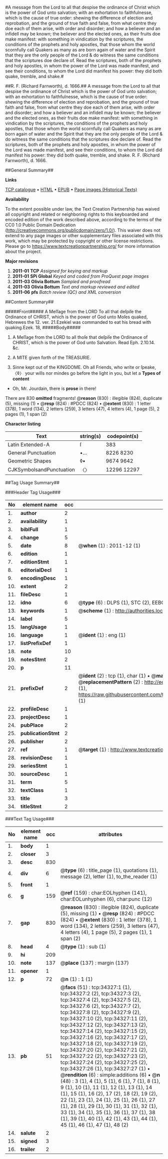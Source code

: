 #A message from the Lord to all that despise the ordinance of Christ which is the power of God unto salvation; with an exhortation to faithfulnesse, which is the cause of true order: shewing the difference of election and reprobation, and the ground of true faith and false, from what centre they doe each of them arise, with order and disorder; and how a believer and an infidell may be known; the believer and the elected ones, as their fruits doe make manifest: with something in vindication by the scriptures, the conditions of the prophets and holy apostles, that those whom the world scornfully call Quakers as many as are born again of water and the Spirit that they are the only people of the Lord & do witness the same conditions that the scriptures doe declare of. Read the scriptures, both of the prophets and holy apostles, in whom the power of the Lord was made manifest, and see their conditions, to whom the Lord did manifest his power: they did both quake, tremble, and shake.#

##R. F. (Richard Farnworth), d. 1666.##
A message from the Lord to all that despise the ordinance of Christ which is the power of God unto salvation; with an exhortation to faithfulnesse, which is the cause of true order: shewing the difference of election and reprobation, and the ground of true faith and false, from what centre they doe each of them arise, with order and disorder; and how a believer and an infidell may be known; the believer and the elected ones, as their fruits doe make manifest: with something in vindication by the scriptures, the conditions of the prophets and holy apostles, that those whom the world scornfully call Quakers as many as are born again of water and the Spirit that they are the only people of the Lord & do witness the same conditions that the scriptures doe declare of. Read the scriptures, both of the prophets and holy apostles, in whom the power of the Lord was made manifest, and see their conditions, to whom the Lord did manifest his power: they did both quake, tremble, and shake.
R. F. (Richard Farnworth), d. 1666.

##General Summary##

**Links**

[TCP catalogue](http://www.ota.ox.ac.uk/tcp/)  • 
[HTML](http://tei.it.ox.ac.uk/tcp/Texts-HTML/free/A40/A40938.html)  • 
[EPUB](http://tei.it.ox.ac.uk/tcp/Texts-EPUB/free/A40/A40938.epub) • 
[Page images (Historical Texts)](https://historicaltexts.jisc.ac.uk/eebo-99829880e)

**Availability**

To the extent possible under law, the Text Creation Partnership has waived all copyright and related or neighboring rights to this keyboarded and encoded edition of the work described above, according to the terms of the CC0 1.0 Public Domain Dedication (http://creativecommons.org/publicdomain/zero/1.0/). This waiver does not extend to any page images or other supplementary files associated with this work, which may be protected by copyright or other license restrictions. Please go to https://www.textcreationpartnership.org/ for more information about the project.

**Major revisions**

1. __2011-01__ __TCP__ *Assigned for keying and markup*
1. __2011-01__ __SPi Global__ *Keyed and coded from ProQuest page images*
1. __2011-03__ __Olivia Bottum__ *Sampled and proofread*
1. __2011-03__ __Olivia Bottum__ *Text and markup reviewed and edited*
1. __2011-06__ __pfs__ *Batch review (QC) and XML conversion*

##Content Summary##

#####Front#####
A Meſſage from the LORD To all that deſpiſe the Ordinance of CHRIST, which is the power of God unto Moſes quaked, Hebrewes the 12. ver. 21.Ezekiel was commanded to eat his bread with quaking.Ezek. 18,
#####Body#####

1. A Meſſage from the LORD to all thoſe that deſpiſe the Ordinance of CHRIST, which is the power of God unto Salvation. Read Eph. 2.10.14. &c.

1. A MITE given forth of the TREASURIE.

1. Sinne kept out of the KINGDOME.
Oh all Friends, who write or ſpeake, 〈◊〉 your wills nor mindes go before the light in you, but let a
**Types of content**

  * Oh, Mr. Jourdain, there is **prose** in there!

There are 830 **omitted** fragments! 
 @__reason__ (830) : illegible (824), duplicate (5), missing (1)  •  @__resp__ (824) : #PDCC (824)  •  @__extent__ (830) : 1 letter (378), 1 word (134), 2 letters (259), 3 letters (47), 4 letters (4), 1 page (5), 2 pages (1), 1 span (2)

**Character listing**


|Text|string(s)|codepoint(s)|
|---|---|---|
|Latin Extended-A|ſ|383|
|General Punctuation|•…|8226 8230|
|Geometric Shapes|◊▪|9674 9642|
|CJKSymbolsandPunctuation|〈〉|12296 12297|

##Tag Usage Summary##

###Header Tag Usage###

|No|element name|occ|attributes|
|---|---|---|---|
|1.|__author__|2||
|2.|__availability__|1||
|3.|__biblFull__|1||
|4.|__change__|5||
|5.|__date__|8| @__when__ (1) : 2011-12 (1)|
|6.|__edition__|1||
|7.|__editionStmt__|1||
|8.|__editorialDecl__|1||
|9.|__encodingDesc__|1||
|10.|__extent__|2||
|11.|__fileDesc__|1||
|12.|__idno__|6| @__type__ (6) : DLPS (1), STC (2), EEBO-CITATION (1), PROQUEST (1), VID (1)|
|13.|__keywords__|1| @__scheme__ (1) : http://authorities.loc.gov/ (1)|
|14.|__label__|5||
|15.|__langUsage__|1||
|16.|__language__|1| @__ident__ (1) : eng (1)|
|17.|__listPrefixDef__|1||
|18.|__note__|10||
|19.|__notesStmt__|2||
|20.|__p__|11||
|21.|__prefixDef__|2| @__ident__ (2) : tcp (1), char (1)  •  @__matchPattern__ (2) : ([0-9\-]+):([0-9IVX]+) (1), (.+) (1)  •  @__replacementPattern__ (2) : http://eebo.chadwyck.com/downloadtiff?vid=$1&page=$2 (1), https://raw.githubusercontent.com/textcreationpartnership/Texts/master/tcpchars.xml#$1 (1)|
|22.|__profileDesc__|1||
|23.|__projectDesc__|1||
|24.|__pubPlace__|2||
|25.|__publicationStmt__|2||
|26.|__publisher__|2||
|27.|__ref__|1| @__target__ (1) : http://www.textcreationpartnership.org/docs/. (1)|
|28.|__revisionDesc__|1||
|29.|__seriesStmt__|1||
|30.|__sourceDesc__|1||
|31.|__term__|5||
|32.|__textClass__|1||
|33.|__title__|3||
|34.|__titleStmt__|2||


###Text Tag Usage###

|No|element name|occ|attributes|
|---|---|---|---|
|1.|__body__|1||
|2.|__closer__|3||
|3.|__desc__|830||
|4.|__div__|6| @__type__ (6) : title_page (1), quotations (1), message (2), letter (1), to_the_reader (1)|
|5.|__front__|1||
|6.|__g__|159| @__ref__ (159) : char:EOLhyphen (141), char:EOLunhyphen (6), char:punc (12)|
|7.|__gap__|830| @__reason__ (830) : illegible (824), duplicate (5), missing (1)  •  @__resp__ (824) : #PDCC (824)  •  @__extent__ (830) : 1 letter (378), 1 word (134), 2 letters (259), 3 letters (47), 4 letters (4), 1 page (5), 2 pages (1), 1 span (2)|
|8.|__head__|4| @__type__ (1) : sub (1)|
|9.|__hi__|209||
|10.|__note__|137| @__place__ (137) : margin (137)|
|11.|__opener__|1||
|12.|__p__|72| @__n__ (1) : 1 (1)|
|13.|__pb__|51| @__facs__ (51) : tcp:34327:1 (1), tcp:34327:2 (2), tcp:34327:3 (2), tcp:34327:4 (2), tcp:34327:5 (2), tcp:34327:6 (2), tcp:34327:7 (2), tcp:34327:8 (2), tcp:34327:9 (2), tcp:34327:10 (2), tcp:34327:11 (2), tcp:34327:12 (2), tcp:34327:13 (2), tcp:34327:14 (2), tcp:34327:15 (2), tcp:34327:16 (2), tcp:34327:17 (2), tcp:34327:18 (2), tcp:34327:19 (2), tcp:34327:20 (2), tcp:34327:21 (2), tcp:34327:22 (2), tcp:34327:23 (2), tcp:34327:24 (2), tcp:34327:25 (2), tcp:34327:26 (1), tcp:34327:27 (1)  •  @__rendition__ (6) : simple:additions (6)  •  @__n__ (48) : 3 (1), 4 (1), 5 (1), 6 (1), 7 (1), 8 (1), 9 (1), 10 (1), 11 (1), 12 (1), 13 (1), 14 (1), 15 (1), 16 (2), 17 (2), 18 (2), 19 (2), 22 (1), 23 (1), 24 (1), 25 (1), 26 (1), 27 (1), 28 (1), 29 (1), 30 (1), 31 (1), 32 (1), 33 (1), 34 (1), 35 (1), 36 (1), 37 (1), 38 (1), 39 (1), 40 (1), 42 (1), 43 (1), 44 (1), 45 (1), 46 (1), 47 (1), 48 (2)|
|14.|__salute__|2||
|15.|__signed__|3||
|16.|__trailer__|2||
